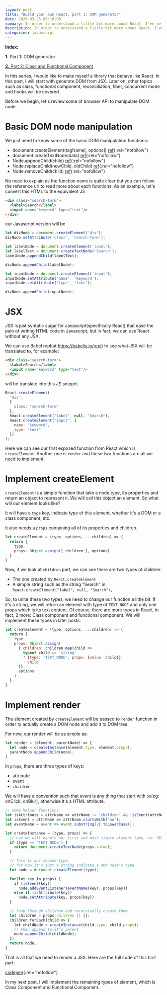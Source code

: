 ```yaml
---
layout: post
title: "Build your own React, part 1: DOM generator"
date: 2020-03-25 00:16:00
summary: In order to understand a little bit more about React, I've set a goal to build myself a library with the same functionality as React. In this post, I will begin with DOM generation and JSX.
description: In order to understand a little bit more about React, I've set a goal to build myself a library with the same functionality as React. In this post, I will begin with DOM generation and JSX.
categories: javascript
---
```


__Index:__

__1.__ Part 1: DOM generator

[__2.__ Part 2: Class and Functional Component](/javascript/2020/03/25/build-a-react-part-02-class-and-functional-component.html)

In this series, I would like to make myself a library that behave like React. In this post, I will start with generate DOM from JSX. Later on, other topics such as class, functional component, reconciliation, fiber, concurrent mode and hooks will be covered.

Before we begin, let's review some of browser API to manipulate DOM node.

# Basic DOM node manipulation

We just need to know some of the basic DOM manipulation functions:

- document.createElement(tagName[, options]) [ref](https://developer.mozilla.org/en-US/docs/Web/API/Document/createElement){:rel="nofollow"}
- document.createTextNode(data) [ref](https://developer.mozilla.org/en-US/docs/Web/API/Document/createTextNode){:rel="nofollow"}
- Node.appendChild(child) [ref](https://developer.mozilla.org/en-US/docs/Web/API/Node/appendChild){:rel="nofollow"}
- Node.replaceChild(newChild, oldChild) [ref](https://developer.mozilla.org/en-US/docs/Web/API/Node/replaceChild){:rel="nofollow"}
- Node.removeChild(child) [ref](https://developer.mozilla.org/en-US/docs/Web/API/Node/replaceChild){:rel="nofollow"}

No need to explain as the function name is quite clear but you can follow the reference url to read more about each functions.
As an example, let's convert this HTML to the equivalent JS

```html
<div class="search-form">
  <label>Search</label>
  <input name="keyword" type="text"/>
</div>
```

our Javascript version will be

```js
let divNode = document.createElement('div');
divNode.setAttribute('class', 'search-form');

let labelNode = document.createElement('label');
let labelText = document.createTextNode('Search');
labelNode.appendChild(labelText);

divNode.appendChild(labelNode);

let inputNode = document.createElement('input');
inputNode.setAttribute('name', 'keyword');
inputNode.setAttribute('type', 'text');

divNode.appendChild(inputNode);
```

# JSX

JSX is just syntatic sugar for Javascript(specifically React) that ease the pain of writing HTML code in Javascript, but in fact, we can use React without any JSX.

We can use Babel repl(at https://babeljs.io/repl) to see what JSX will be translated to, for example:

```html
<div class="search-form">
  <label>Search</label>
  <input name="keyword" type="text"/>
</div>
```

will be translate into this JS snippet

```js
React.createElement(
  "div",
  {
    class: "search-form"
  },
  React.createElement("label", null, "Search"),
  React.createElement("input", {
    name: "keyword",
    type: "text"
  })
);
```

Here we can see our first exposed function from React which is `createElement`. Another one is `render` and these two functions are all we need to implement.

# Implement createElement

`createElement` is a simple function that take a node type, its properties and return an object to represent it. We will call this object an element. So what will our element looks like?

It will have a `type` key, indicate type of this element, whether it's a DOM or a class component, etc.

It also needs a `props` containing all of its properties and children.

```js
let createElement = (type, options, ...children) => {
  return {
    type,
    props: Object.assign({ children }, options)
  }
}
```

Now, if we look at `children` part, we can see there are two types of children:
  - The one created by `React.createElement`
  - A simple string such as the string "Search" in `React.createElement("label", null, "Search"),`

So, to unite these two types, we need to change our function a little bit.
If it's a string, we will return an element with type of `TEXT_NODE` and only one props which is its text content.
Of course, there are more types in React, in fact, 2 more: Class component and functional component. We will implement these types in later posts.

```js
let createElement = (type, options, ...children) => {
  return {
    type,
    props: Object.assign(
      { children: children.map(child => 
        typeof child == 'string' 
        ? {type: 'TEXT_NODE', props: {value: child}}
        : child
      )},
      options
    )
  }
}
```

# Implement render

The element created by `createElement` will be passed to `render` function in order to actually create a DOM node and add it to DOM tree.

For now, our render will be as simple as:

```js
let render = (element, parentNode) => {
  let node = createInstance(element.type, element.props);
  parentNode.appendChild(node);
}
```

In `props`, there are three types of keys:

- attribute
- event
- `children`

We will have a convention such that event is any thing that start with `on`(eg: onClick, onBlur), otherwise it's a HTML attribute.

```js
// Some helper functions
let isAttribute = attrName => attrName != 'children' && !isEvent(attrName);
let isEvent = attrName => attrName.startsWith('on');
let eventName = event => event.substring(2).toLowerCase();

let createInstance = (type, props) => {
  // now we will handle our first and most simple element type, ie: TEXT_NODE
  if (type == 'TEXT_NODE') {
    return document.createTextNode(props.value);
  }

  // This is our second type, 
  // for now it's just a string indicate a DOM node's type
  let node = document.createElement(type);

  for(let key in props) {
    if (isEvent(key))
      node.addEventListener(eventName(key), props[key])
    else if (isAttribute(key))
      node.setAttribute(key, props[key])
  }

  // loop through children and recursivelly create them
  let children = props.children || [];
  children.forEach(child => {
    let childNode = createInstance(child.type, child.props);
    // then append to it's parent
    node.appendChild(childNode);
  })
  return node;
}
```

That is all that we need to render a JSX. Here are the full code of this first part:

[codepen](https://codepen.io/harue/pen/NWqOmjx){:rel="nofollow"}

In my next post, I will implement the remaining types of element, which is Class Component and Functional Component.
